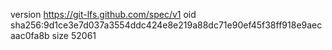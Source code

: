 version https://git-lfs.github.com/spec/v1
oid sha256:9d1ce3e7d037a3554ddc424e8e219a88dc71e90ef45f38ff918e9aecaac0fa8b
size 52061
